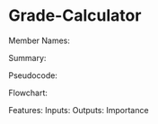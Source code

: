 # Grade-Calculator
Member Names: 

Summary:

Pseudocode:

Flowchart:

Features:
  Inputs:
  Outputs:
  Importance
